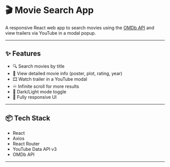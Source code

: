 # 🎬 Movie Search App

A responsive React web app to search movies using the [OMDb API](http://www.omdbapi.com/) and view trailers via YouTube in a modal popup.

---

## ✨ Features

- 🔍 Search movies by title
- 📄 View detailed movie info (poster, plot, rating, year)
- 🎞️ Watch trailer in a YouTube modal
- ♾️ Infinite scroll for more results
- 🎨 Dark/Light mode toggle
- 📱 Fully responsive UI

---

## 📦 Tech Stack

- React
- Axios
- React Router
- YouTube Data API v3
- OMDb API

---
